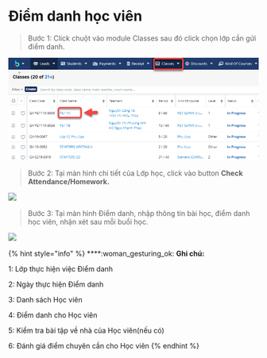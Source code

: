 # Điểm danh học viên

> Bước 1: Click chuột vào module Classes sau đó click chọn lớp cần gửi điểm danh.

![](../.gitbook/assets/Điemanh1.png)

> Bước 2: Tại màn hình chi tiết của Lớp học, click vào button **Check Attendance/Homework.**

![](../.gitbook/assets/điemanh1.jpg)

> Bước 3: Tại màn hình Điểm danh, nhập thông tin bài học, điểm danh học viên, nhận xét sau mỗi buổi học.

![](../.gitbook/assets/điemanh.jpg)

{% hint style="info" %}
****:woman_gesturing_ok: **Ghi chú:**

1: Lớp thực hiện việc Điểm danh

2: Ngày thực hiện Điểm danh

3: Danh sách Học viên

4: Điểm danh cho Học viên

5: Kiểm tra bài tập về nhà của Học viên(nếu có)

6: Đánh giá điểm chuyên cần cho Học viên
{% endhint %}
